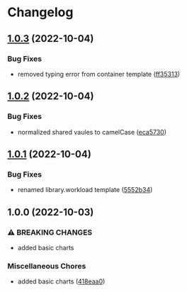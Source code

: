 # Changelog

## [1.0.3](https://github.com/ptonini/helm-charts/compare/workload-v1.0.2...workload-v1.0.3) (2022-10-04)


### Bug Fixes

* removed typing error from container template ([ff35313](https://github.com/ptonini/helm-charts/commit/ff35313339bd46d2c90e7a18b2e07bd886e48e9f))

## [1.0.2](https://github.com/ptonini/helm-charts/compare/workload-v1.0.1...workload-v1.0.2) (2022-10-04)


### Bug Fixes

* normalized shared vaules to camelCase ([eca5730](https://github.com/ptonini/helm-charts/commit/eca5730cd50a1cd4b2d8226f54046b0bba4e5a86))

## [1.0.1](https://github.com/ptonini/helm-charts/compare/workload-v1.0.0...workload-v1.0.1) (2022-10-04)


### Bug Fixes

* renamed library.workload template ([5552b34](https://github.com/ptonini/helm-charts/commit/5552b34e36cb8dc2f2d52d8b54a08249bcc72fe4))

## 1.0.0 (2022-10-03)


### ⚠ BREAKING CHANGES

* added basic charts

### Miscellaneous Chores

* added basic charts ([418eaa0](https://github.com/ptonini/helm-charts/commit/418eaa0d04b5ec8fd2b5f6c664e20fddf9eedb56))
